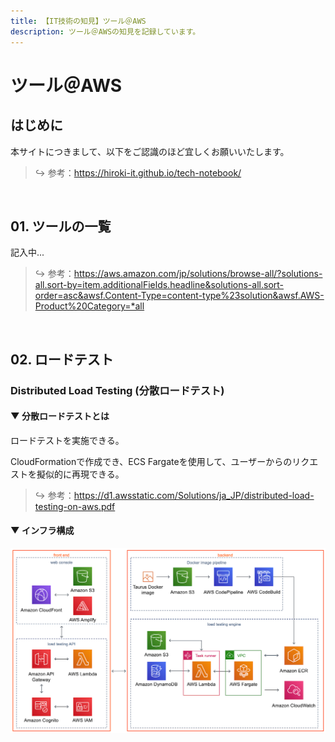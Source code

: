```yaml
---
title: 【IT技術の知見】ツール＠AWS
description: ツール＠AWSの知見を記録しています。
---
```


# ツール＠AWS

## はじめに

本サイトにつきまして、以下をご認識のほど宜しくお願いいたします。

> ↪️ 参考：https://hiroki-it.github.io/tech-notebook/

<br>

## 01. ツールの一覧

記入中...

> ↪️ 参考：https://aws.amazon.com/jp/solutions/browse-all/?solutions-all.sort-by=item.additionalFields.headline&solutions-all.sort-order=asc&awsf.Content-Type=content-type%23solution&awsf.AWS-Product%20Category=*all

<br>

## 02. ロードテスト

### Distributed Load Testing (分散ロードテスト)

#### ▼ 分散ロードテストとは

ロードテストを実施できる。

CloudFormationで作成でき、ECS Fargateを使用して、ユーザーからのリクエストを擬似的に再現できる。

> ↪️ 参考：https://d1.awsstatic.com/Solutions/ja_JP/distributed-load-testing-on-aws.pdf

#### ▼ インフラ構成

![distributed_load_testing](https://raw.githubusercontent.com/hiroki-it/tech-notebook-images/master/images/distributed_load_testing.png)

<br>
